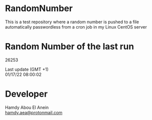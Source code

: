 # RandomNumber    
This is a test repository where a random number is pushed to a file automatically passwordless from a cron job in my Linux CentOS server    
# Random Number of the last run   
26253
      
Last update (GMT +1)    
01/17/22 08:00:02
# Developer    
Hamdy Abou El Anein   
hamdy.aea@protonmail.com
